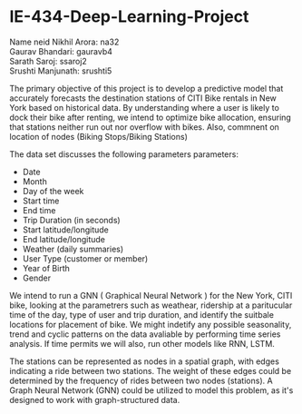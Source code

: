 # IE-434-Deep-Learning-Project
Name neid
Nikhil Arora: na32  
Gaurav Bhandari: gauravb4  
Sarath Saroj: ssaroj2  
Srushti Manjunath: srushti5  

The primary objective of this project is to develop a predictive model that accurately forecasts the destination stations of CITI Bike rentals in New York based on historical data. By understanding where a user is likely to dock their bike after renting, we intend to optimize bike allocation, ensuring that stations neither run out nor overflow with bikes. Also, commnent on location of nodes (Biking Stops/Biking Stations)

The data set discusses the following parameters parameters:

- Date
- Month
- Day of the week
- Start time
- End time
- Trip Duration (in seconds)
- Start latitude/longitude
- End latitude/longitude
- Weather (daily summaries)
- User Type (customer or member)
- Year of Birth
- Gender

We intend to run a GNN ( Graphical Neural Network ) for the New York, CITI bike, looking at the parametrers such as weathear, ridership at a paritucular time of the day, type of user and trip duration, and identify the suitbale locations for placement of bike. We might indetify any possible seasonality, trend and cyclic patterns on the data avaliable by performing time series analysis. If time permits we will also, run other models like RNN, LSTM.

The stations can be represented as nodes in a spatial graph, with edges indicating a ride between two stations. The weight of these edges could be determined by the frequency of rides between two nodes (stations). A Graph Neural Network (GNN) could be utilized to model this problem, as it's designed to work with graph-structured data.

